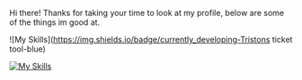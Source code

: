 Hi there! Thanks for taking your time to look at my profile, below are some of the things im good at.

![My Skills](https://img.shields.io/badge/currently_developing-Tristons ticket tool-blue)

[![My Skills](https://skillicons.dev/icons?i=discordjs,nodejs,mongodb)](https://skillicons.dev)
